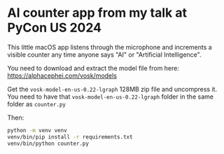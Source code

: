 # AI counter app from my talk at PyCon US 2024

This little macOS app listens through the microphone and increments a visible counter any time anyone says "AI" or "Artificial Intelligence".

You need to download and extract the model file from here: https://alphacephei.com/vosk/models

Get the `vosk-model-en-us-0.22-lgraph` 128MB zip file and uncompress it. You need to have that `vosk-model-en-us-0.22-lgraph` folder in the same folder as `counter.py`

Then:
```bash
python -m venv venv
venv/bin/pip install -r requirements.txt
venv/bin/python counter.py
```

